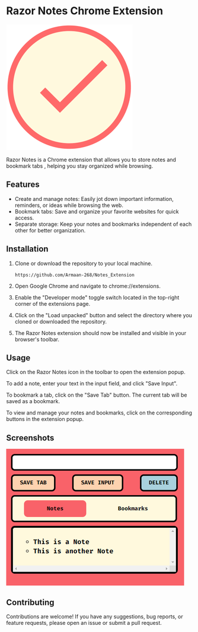 
# Razor Notes Chrome Extension

![Razor Notes Logo](icon.png)

Razor Notes is a Chrome extension that allows you to store notes and bookmark tabs , helping you stay organized while browsing.

## Features

- Create and manage notes: Easily jot down important information, reminders, or ideas while browsing the web.
- Bookmark tabs: Save and organize your favorite websites for quick access.
- Separate storage: Keep your notes and bookmarks independent of each other for better organization.

## Installation

1. Clone or download the repository to your local machine.

    ``` 
    https://github.com/Armaan-268/Notes_Extension
    ```

2. Open Google Chrome and navigate to chrome://extensions.

3. Enable the "Developer mode" toggle switch located in the top-right corner of the extensions page.

4. Click on the "Load unpacked" button and select the directory where you cloned or downloaded the repository.

5. The Razor Notes extension should now be installed and visible in your browser's toolbar.

## Usage
Click on the Razor Notes icon in the toolbar to open the extension popup.

To add a note, enter your text in the input field, and click "Save Input".

To bookmark a tab, click on the "Save Tab" button. The current tab will be saved as a bookmark.

To view and manage your notes and bookmarks, click on the corresponding buttons in the extension popup.

## Screenshots
![Razor Notes Screenshot](ss.png)

## Contributing
Contributions are welcome! If you have any suggestions, bug reports, or feature requests, please open an issue or submit a pull request.
